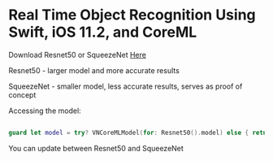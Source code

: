 # Real Time Object Recognition Using Swift, iOS 11.2, and CoreML


Download Resnet50 or SqueezeNet [Here](https://developer.apple.com/machine-learning/)

Resnet50 - larger model and more accurate results

SqueezeNet - smaller model, less accurate results, serves as proof of concept

Accessing the model:
```Swift

guard let model = try? VNCoreMLModel(for: Resnet50().model) else { return }

```

You can update between Resnet50 and SqueezeNet

